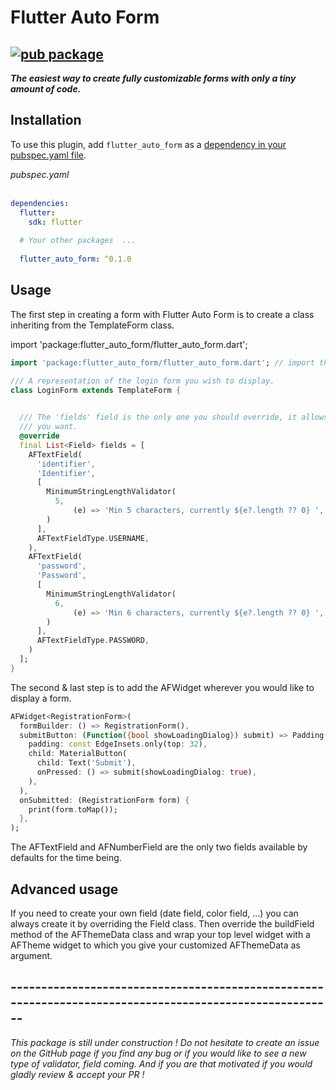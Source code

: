 # Flutter Auto Form

## [![pub package](https://img.shields.io/pub/v/flutter_auto_form.svg)](https://pub.dev/packages/flutter_auto_form)

<i><b>The easiest way to create fully customizable forms with only a tiny amount of code.</b></i>

## Installation

To use this plugin, add `flutter_auto_form` as a [dependency in your pubspec.yaml file](https://plus.fluttercommunity.dev/docs/overview).

<i>pubspec.yaml</i> <br><br>

```yaml
dependencies:
  flutter:
    sdk: flutter
  
  # Your other packages  ...
  
  flutter_auto_form: ^0.1.0
```
## Usage

The first step in creating a form with Flutter Auto Form is to create a class inheriting from the TemplateForm class.

import 'package:flutter_auto_form/flutter_auto_form.dart';

```dart
import 'package:flutter_auto_form/flutter_auto_form.dart'; // import the Flutter Auto Form package previously installed

/// A representation of the login form you wish to display.
class LoginForm extends TemplateForm {

  
  /// The 'fields' field is the only one you should override, it allows you to specify all the fields
  /// you want. 
  @override
  final List<Field> fields = [
    AFTextField(
      'identifier',
      'Identifier',
      [
        MinimumStringLengthValidator(
          5,
              (e) => 'Min 5 characters, currently ${e?.length ?? 0} ',
        )
      ],
      AFTextFieldType.USERNAME,
    ),
    AFTextField(
      'password',
      'Password',
      [
        MinimumStringLengthValidator(
          6,
              (e) => 'Min 6 characters, currently ${e?.length ?? 0} ',
        )
      ],
      AFTextFieldType.PASSWORD,
    )
  ];
}
```

The second & last step is to add the AFWidget wherever you would like to display a form.


```dart
AFWidget<RegistrationForm>(
  formBuilder: () => RegistrationForm(),
  submitButton: (Function({bool showLoadingDialog}) submit) => Padding(
    padding: const EdgeInsets.only(top: 32),
    child: MaterialButton(
      child: Text('Submit'),
      onPressed: () => submit(showLoadingDialog: true),
    ),
  ),
  onSubmitted: (RegistrationForm form) {
    print(form.toMap());
  },
);
```

The AFTextField and AFNumberField are the only two fields available by defaults for the time being. 

## Advanced usage

If you need to create your own field (date field, color field, ...) you can always create it by overriding
the Field class. Then override the buildField method of the AFThemeData class and wrap your top level widget with
a AFTheme widget to which you give your customized AFThemeData as argument.


## --------------------------------------------------------------------------------------------------------

<i>This package is still under construction ! Do not hesitate to create an issue on the GitHub page if you find any bug or if you would like to see a new type of validator, field coming. And if you are that motivated if you would gladly review & accept your PR !